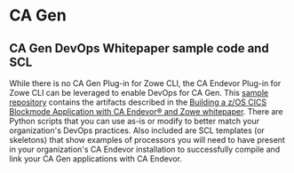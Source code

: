 # CA Gen

## CA Gen DevOps Whitepaper sample code and SCL
While there is no CA Gen Plug-in for Zowe CLI, the CA Endevor Plug-in for Zowe CLI can be leveraged to enable DevOps for CA Gen. This [sample repository](../ca-endevor/ca-gen-whitepaper-sample) contains the artifacts described in the [Building a z/OS CICS Blockmode Application with CA Endevor® and Zowe whitepaper](https://community.broadcom.com/mainframesoftware/communities/community-home/digestviewer/viewthread?GroupId=1513&MessageKey=7a3ba595-6432-48aa-93f4-f18206875d72&CommunityKey=4182c217-4789-4997-8f22-87de25983f6e&tab=digestviewer). There are Python scripts that you can use as-is or modify to better match your organization's DevOps practices. Also included are SCL templates (or skeletons) that show examples of processors you will need to have present in your organization's CA Endevor installation to successfully compile and link your CA Gen applications with CA Endevor.